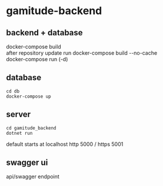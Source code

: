 # gamitude-backend
## backend + database
docker-compose build  
after repository update run docker-compose build --no-cache  
docker-compose run (-d)  
## database   
```
cd db  
docker-compose up
```
## server  
```
cd gamitude_backend  
dotnet run  
```
default starts at localhost http 5000 / https 5001  
## swagger ui
api/swagger endpoint  